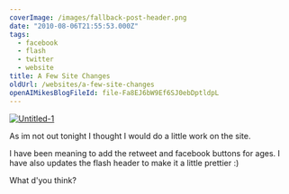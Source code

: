```yaml
---
coverImage: /images/fallback-post-header.png
date: "2010-08-06T21:55:53.000Z"
tags:
  - facebook
  - flash
  - twitter
  - website
title: A Few Site Changes
oldUrl: /websites/a-few-site-changes
openAIMikesBlogFileId: file-Fa8EJ6bW9Ef6SJ0ebDptldpL
---
```


[![](https://www.mikecann.blog/wp-content/uploads/2010/08/Untitled-1.jpg "Untitled-1")](https://www.mikecann.blog/wp-content/uploads/2010/08/Untitled-1.jpg)

As im not out tonight I thought I would do a little work on the site.<!-- more -->

I have been meaning to add the retweet and facebook buttons for ages. I have also updates the flash header to make it a little prettier :)

What d'you think?
